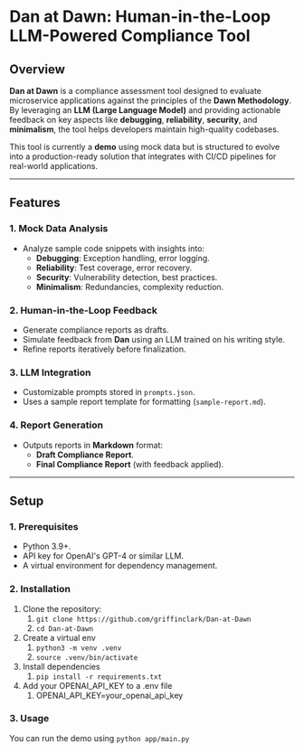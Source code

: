 # **Dan at Dawn: Human-in-the-Loop LLM-Powered Compliance Tool**

## **Overview**

**Dan at Dawn** is a compliance assessment tool designed to evaluate microservice applications against the principles of the **Dawn Methodology**. By leveraging an **LLM (Large Language Model)** and providing actionable feedback on key aspects like **debugging**, **reliability**, **security**, and **minimalism**, the tool helps developers maintain high-quality codebases.

This tool is currently a **demo** using mock data but is structured to evolve into a production-ready solution that integrates with CI/CD pipelines for real-world applications.

---

## **Features**

### **1. Mock Data Analysis**

- Analyze sample code snippets with insights into:
  - **Debugging**: Exception handling, error logging.
  - **Reliability**: Test coverage, error recovery.
  - **Security**: Vulnerability detection, best practices.
  - **Minimalism**: Redundancies, complexity reduction.

### **2. Human-in-the-Loop Feedback**

- Generate compliance reports as drafts.
- Simulate feedback from **Dan** using an LLM trained on his writing style.
- Refine reports iteratively before finalization.

### **3. LLM Integration**

- Customizable prompts stored in `prompts.json`.
- Uses a sample report template for formatting (`sample-report.md`).

### **4. Report Generation**

- Outputs reports in **Markdown** format:
  - **Draft Compliance Report**.
  - **Final Compliance Report** (with feedback applied).

---

## **Setup**

### **1. Prerequisites**

- Python 3.9+.
- API key for OpenAI's GPT-4 or similar LLM.
- A virtual environment for dependency management.

### **2. Installation**

1. Clone the repository:
   1. `git clone https://github.com/griffinclark/Dan-at-Dawn`
   2. `cd Dan-at-Dawn`
2. Create a virtual env
   1. `python3 -m venv .venv`
   2. `source .venv/bin/activate`
3. Install dependencies
   1. `pip install -r requirements.txt`
4. Add your OPENAI_API_KEY to a .env file
   1. OPENAI_API_KEY=your_openai_api_key

### **3. Usage**

You can run the demo using `python app/main.py`
